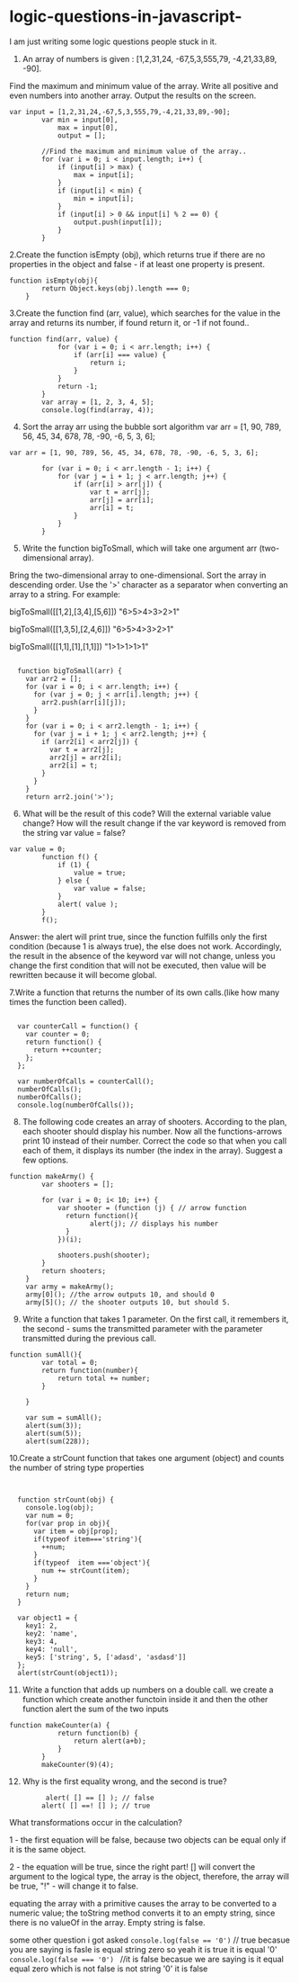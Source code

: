 # logic-questions-in-javascript-
I am just writing some logic questions people stuck in it.
1. An array of numbers is given :
 [1,2,31,24, -67,5,3,555,79, -4,21,33,89, -90].

Find the maximum and minimum value of the array.
Write all positive and even numbers into another array. Output the results on the screen.

``` 
var input = [1,2,31,24,-67,5,3,555,79,-4,21,33,89,-90];
		var	min = input[0],
			max = input[0],
			output = [];

		//Find the maximum and minimum value of the array..
		for (var i = 0; i < input.length; i++) {
			if (input[i] > max) {
				max = input[i];
			}
			if (input[i] < min) {
				min = input[i];
			}
			if (input[i] > 0 && input[i] % 2 == 0) {				
				output.push(input[i]);
			}
		} 
```
2.Create the function isEmpty (obj),
which returns true if there are no properties in the object
and false - if at least one property is present.

```
function isEmpty(obj){
		return Object.keys(obj).length === 0;
	}
```

3.Create the function find (arr, value), which searches for the value in the array and returns its number, if found return it, or -1 if not found..
```
function find(arr, value) {
			for (var i = 0; i < arr.length; i++) {
				if (arr[i] === value) {
					return i;
				}
			}
			return -1;
		}
		var array = [1, 2, 3, 4, 5];
		console.log(find(array, 4));
```

4. Sort the array arr using the bubble sort algorithm
var arr = [1, 90, 789, 56, 45, 34, 678, 78, -90, -6, 5, 3, 6]; 
```
var arr = [1, 90, 789, 56, 45, 34, 678, 78, -90, -6, 5, 3, 6];

		for (var i = 0; i < arr.length - 1; i++) {
			for (var j = i + 1; j < arr.length; j++) {
				if (arr[i] > arr[j]) {
					var t = arr[j];
					arr[j] = arr[i];
					arr[i] = t;
				}
			}
		}
```
5. Write the function bigToSmall, which will take one argument arr (two-dimensional array).

Bring the two-dimensional array to one-dimensional.
Sort the array in descending order.
Use the '>' character as a separator when converting an array to a string.
For example:

bigToSmall([[1,2],[3,4],[5,6]])  "6>5>4>3>2>1"

bigToSmall([[1,3,5],[2,4,6]])  "6>5>4>3>2>1"

bigToSmall([[1,1],[1],[1,1]])  "1>1>1>1>1"
	
```

  function bigToSmall(arr) {
    var arr2 = [];
    for (var i = 0; i < arr.length; i++) {
      for (var j = 0; j < arr[i].length; j++) {
        arr2.push(arr[i][j]);
      }
    }
    for (var i = 0; i < arr2.length - 1; i++) {
      for (var j = i + 1; j < arr2.length; j++) {
        if (arr2[i] < arr2[j]) {
          var t = arr2[j];
          arr2[j] = arr2[i];
          arr2[i] = t;
        }
      }
    }
    return arr2.join('>');
```

6. What will be the result of this code?
Will the external variable value change? How will the result change
if the var keyword is removed from the string var value = false?
```
var value = 0;
		function f() {
			if (1) {
				value = true;
			} else {
				var	value = false;
			}
			alert( value );
		}
		f();
```

Answer: the alert will print true, since the function
fulfills only the first condition (because 1 is always true),
the else does not work.
Accordingly, the result in the absence of the keyword var will not change,
unless you change the first condition that will not be executed, then value will
be rewritten because it will become global.


7.Write a function that returns the number of its own calls.(like how many times the function been called).

```

  var counterCall = function() {
    var counter = 0;
    return function() {
      return ++counter;
    };
  };

  var numberOfCalls = counterCall();
  numberOfCalls();
  numberOfCalls();
  console.log(numberOfCalls());

```

8. The following code creates an array of shooters.
According to the plan, each shooter should display his number.
Now all the functions-arrows print 10 instead of their number.
Correct the code so that when you call each of them,
it displays its number (the index in the array). Suggest a few options.


```
function makeArmy() {
		var shooters = []; 

		for (var i = 0; i< 10; i++) {
		    var shooter = (function (j) { // arrow function
              return function(){
		    		alert(j); // displays his number
              }
			})(i); 
		
			shooters.push(shooter); 
		} 
		return shooters; 
	}
	var army = makeArmy(); 
	army[0](); //the arrow outputs 10, and should 0
	army[5](); // the shooter outputs 10, but should 5.

```

9.  Write a function that takes 1 parameter. On the first call,
it remembers it, the second - sums the
transmitted parameter with the parameter transmitted during the previous call.

```
function sumAll(){
		var total = 0;
		return function(number){
			return total += number;
		}

	}

	var sum = sumAll();
	alert(sum(3));
	alert(sum(5));
	alert(sum(228)); 
```
10.Create a strCount function
that takes one argument (object) and
counts the number of string type properties

```

  
  function strCount(obj) {
    console.log(obj);
    var num = 0;
    for(var prop in obj){
      var item = obj[prop];
      if(typeof item==='string'){
        ++num;
      }
      if(typeof  item ==='object'){
        num += strCount(item);
      }
    }
    return num;
  }

  var object1 = {
    key1: 2,
    key2: 'name',
    key3: 4,
    key4: 'null',
    key5: ['string', 5, ['adasd', 'asdasd']]
  };
  alert(strCount(object1));
```

11. Write a function that adds up numbers on a double call. we create a function which create another functoin inside it and then the other function alert the sum of the two inputs
```
function makeCounter(a) {
			return function(b) {
				return alert(a+b);
			}
		}
		makeCounter(9)(4); 
```

12.	 Why is the first equality wrong, and the second is true?
```
		 alert( [] == [] ); // false
		alert( [] ==! [] ); // true
```
What transformations occur in the calculation?

1 - the first equation will be false, because two objects can be equal only if it is the same object.


2 - the equation will be true, since the right part! [] will convert the argument to the logical type, the array is the object, therefore, the array will be true, "!" - will change it to false.


equating the array with a primitive causes the array to be converted to a numeric value; the toString method converts it to an empty string, since there is no valueOf in the array. Empty string is false.


some other question i got asked 
        ```console.log(false == '0')```
// true becasue you are saying is fasle is equal string zero so yeah it is true it is equal '0'
        ```console.log(false === '0') ```
//it is false becasue we are saying is it equal equal zero which is not false is not string '0' it is false
